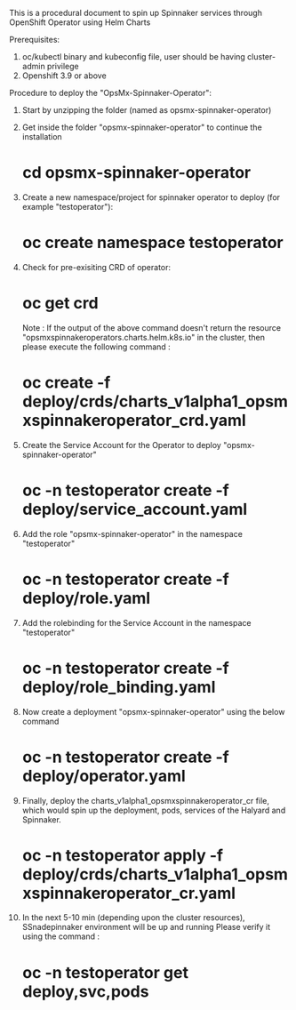 This is a procedural document to spin up Spinnaker services through OpenShift Operator using Helm Charts

Prerequisites: 

1. oc/kubectl binary and kubeconfig file, user should be having cluster-admin privilege
2. Openshift 3.9 or above


Procedure to deploy the "OpsMx-Spinnaker-Operator": 

1. Start by unzipping  the folder (named as opsmx-spinnaker-operator)

2. Get inside the folder "opsmx-spinnaker-operator" to continue the installation 
      # cd opsmx-spinnaker-operator

3. Create a new namespace/project for spinnaker operator to deploy (for example "testoperator"):
      # oc create namespace testoperator

4. Check for pre-exisiting CRD of operator:
      # oc get crd
   
   Note : If the output of the above command doesn't return the resource "opsmxspinnakeroperators.charts.helm.k8s.io" in the cluster, then please execute the following command :
      # oc create -f deploy/crds/charts_v1alpha1_opsmxspinnakeroperator_crd.yaml

5. Create the Service Account for the Operator to deploy "opsmx-spinnaker-operator"
      # oc -n testoperator create -f deploy/service_account.yaml 

6. Add the role "opsmx-spinnaker-operator" in the namespace "testoperator"
      # oc -n testoperator create -f deploy/role.yaml

7. Add the rolebinding for the Service Account in the namespace "testoperator" 
      # oc -n testoperator create -f deploy/role_binding.yaml

8. Now create a deployment "opsmx-spinnaker-operator"  using the below command
      # oc -n testoperator create -f deploy/operator.yaml

9. Finally, deploy the charts_v1alpha1_opsmxspinnakeroperator_cr file, which would spin up the deployment, pods, services of the Halyard and Spinnaker.
      # oc -n testoperator apply -f deploy/crds/charts_v1alpha1_opsmxspinnakeroperator_cr.yaml 

10. In the next  5-10 min (depending upon the cluster resources), SSnadepinnaker environment  will be up and running
    Please verify it using the command :
      # oc -n testoperator get deploy,svc,pods
